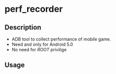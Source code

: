 # perf_recorder
## Description
* ADB tool to collect performance of mobile game.
* Need and only for Android 5.0
* No need for _ROOT_ privilige
## Usage
